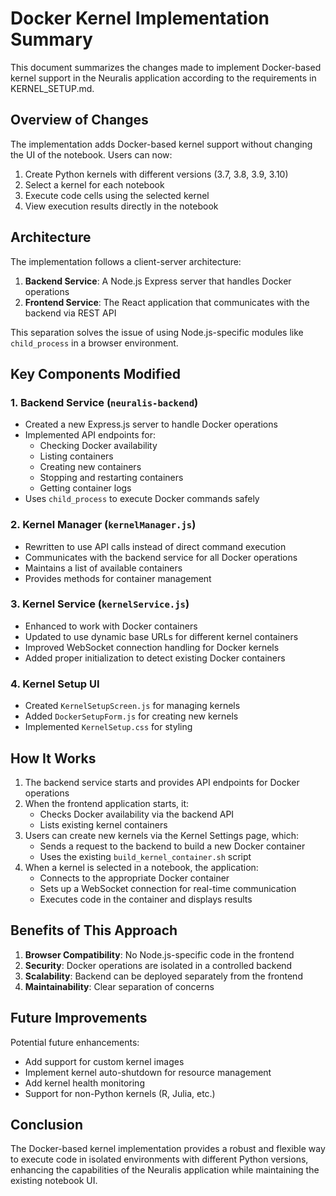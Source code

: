# Docker Kernel Implementation Summary

This document summarizes the changes made to implement Docker-based kernel support in the Neuralis application according to the requirements in KERNEL_SETUP.md.

## Overview of Changes

The implementation adds Docker-based kernel support without changing the UI of the notebook. Users can now:

1. Create Python kernels with different versions (3.7, 3.8, 3.9, 3.10)
2. Select a kernel for each notebook
3. Execute code cells using the selected kernel
4. View execution results directly in the notebook

## Architecture

The implementation follows a client-server architecture:

1. **Backend Service**: A Node.js Express server that handles Docker operations
2. **Frontend Service**: The React application that communicates with the backend via REST API

This separation solves the issue of using Node.js-specific modules like `child_process` in a browser environment.

## Key Components Modified

### 1. Backend Service (`neuralis-backend`)

- Created a new Express.js server to handle Docker operations
- Implemented API endpoints for:
  - Checking Docker availability
  - Listing containers
  - Creating new containers
  - Stopping and restarting containers
  - Getting container logs
- Uses `child_process` to execute Docker commands safely

### 2. Kernel Manager (`kernelManager.js`)

- Rewritten to use API calls instead of direct command execution
- Communicates with the backend service for all Docker operations
- Maintains a list of available containers
- Provides methods for container management

### 3. Kernel Service (`kernelService.js`)

- Enhanced to work with Docker containers
- Updated to use dynamic base URLs for different kernel containers
- Improved WebSocket connection handling for Docker kernels
- Added proper initialization to detect existing Docker containers

### 4. Kernel Setup UI

- Created `KernelSetupScreen.js` for managing kernels
- Added `DockerSetupForm.js` for creating new kernels
- Implemented `KernelSetup.css` for styling

## How It Works

1. The backend service starts and provides API endpoints for Docker operations
2. When the frontend application starts, it:
   - Checks Docker availability via the backend API
   - Lists existing kernel containers
3. Users can create new kernels via the Kernel Settings page, which:
   - Sends a request to the backend to build a new Docker container
   - Uses the existing `build_kernel_container.sh` script
4. When a kernel is selected in a notebook, the application:
   - Connects to the appropriate Docker container
   - Sets up a WebSocket connection for real-time communication
   - Executes code in the container and displays results

## Benefits of This Approach

1. **Browser Compatibility**: No Node.js-specific code in the frontend
2. **Security**: Docker operations are isolated in a controlled backend
3. **Scalability**: Backend can be deployed separately from the frontend
4. **Maintainability**: Clear separation of concerns

## Future Improvements

Potential future enhancements:
- Add support for custom kernel images
- Implement kernel auto-shutdown for resource management
- Add kernel health monitoring
- Support for non-Python kernels (R, Julia, etc.)

## Conclusion

The Docker-based kernel implementation provides a robust and flexible way to execute code in isolated environments with different Python versions, enhancing the capabilities of the Neuralis application while maintaining the existing notebook UI.
